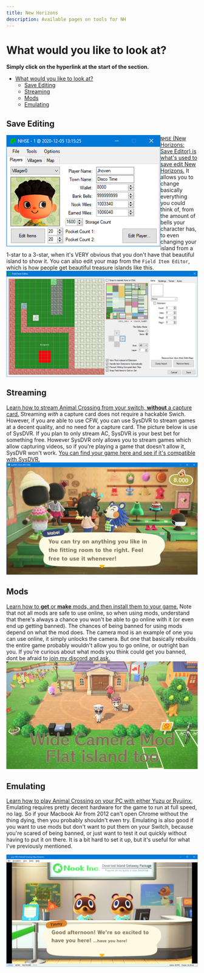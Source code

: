 ```yaml
---
title: New Horizons
description: Available pages on tools for NH
---
```


# What would you like to look at?
**Simply click on the hyperlink at the start of the section.**

- [What would you like to look at?](#what-would-you-like-to-look-at)
  - [Save Editing](#save-editing)
  - [Streaming](#streaming)
  - [Mods](#mods)
  - [Emulating](#emulating)

## Save Editing
<img align="left" src="./assets/images/NH/SE/NHSE.png">

[`NHSE` (New Horizons: Save Editor) is what's used to save edit New Horizons.](/ACNH/NHSE) It allows you to change basically everything you could think of, from the amount of bells your character has, to even changing your island from a 1-star to a 3-star, when it's VERY obvious that you don't have that beautiful island to show it. You can also edit your map from the `Field Item Editor`, which is how people get beautiful treasure islands like this.
<img align="center" src="./assets/images/NH/SE/FieldItemEditor.png"> 

## Streaming

[Learn how to stream Animal Crossing from your switch, **without** a capture card.](SysDVR) Streaming *with* a capture card does not require a hackable Swich. However, if you are able to use CFW, you can use SysDVR to stream games at a decent quality, and no need for a capture card. The picture below is use of SysDVR. If you plan to only stream AC, SysDVR is your best bet for something free. However SysDVR only allows you to stream games which allow capturing videos, so if you're playing a game that doesn't allow it, SysDVR won't work. [You can find your game here and see if it's compatible with SysDVR.](pages/gamesw-video-capture.md)
<img src="./assets/images/NH/SysDVR.PNG"> 

## Mods

[Learn how to **get** or **make** mods, and then install them to your game.](/ACNH/mods) Note that not all mods are safe to use online, so when using mods, understand that there's always a chance you won't be able to go online with it (or even end up getting banned). The chances of being banned for using mods depend on what the mod does. The camera mod is an example of one you can use online, it simply unlocks the camera. But one that basically rebuilds the entire game probably wouldn't allow you to go online, or outright ban you. If you're curious about what mods you think could get you banned, dont be afraid to [join my discord and ask.](http://discord.ac-modding.com)
<img src="./assets/images/NH/CameraMod.png"> 

## Emulating

[Learn how to play Animal Crossing on your PC with either Yuzu or Ryujinx.](/ACNH/emulation) Emulating requires pretty decent hardware for the game to run at full speed, no lag. So if your Macbook Air from 2012 can't open Chrome without the thing dying, then you probably shouldn't even try. Emulating is also good if you want to use mods but don't want to put them on your Switch, because you're scared of being banned, or just want to test it out quickly without having to put it on there. It is a bit hard to set it up, but it's useful for what I've previously mentioned.

<img src="./assets/images/NH/Yuzu.png"> 
